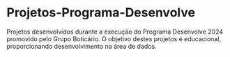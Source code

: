 # Projetos-Programa-Desenvolve
Projetos desenvolvidos durante a execução do Programa Desenvolve 2024 promovido pelo Grupo Boticário. O objetivo destes projetos é educacional, proporcionando desenvolvimento na área de dados.

